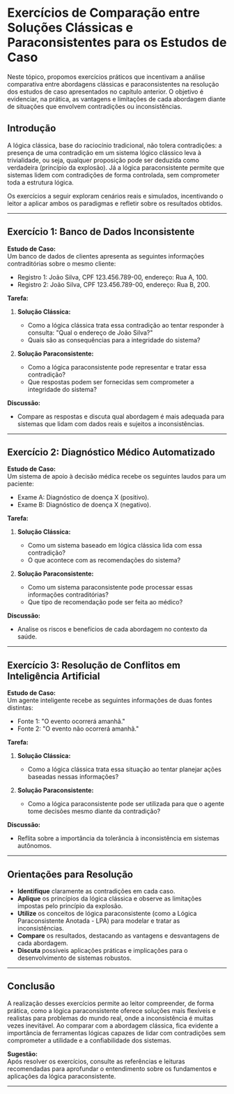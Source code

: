 
# Exercícios de Comparação entre Soluções Clássicas e Paraconsistentes para os Estudos de Caso

Neste tópico, propomos exercícios práticos que incentivam a análise comparativa entre abordagens clássicas e paraconsistentes na resolução dos estudos de caso apresentados no capítulo anterior. O objetivo é evidenciar, na prática, as vantagens e limitações de cada abordagem diante de situações que envolvem contradições ou inconsistências.

## Introdução

A lógica clássica, base do raciocínio tradicional, não tolera contradições: a presença de uma contradição em um sistema lógico clássico leva à trivialidade, ou seja, qualquer proposição pode ser deduzida como verdadeira (princípio da explosão). Já a lógica paraconsistente permite que sistemas lidem com contradições de forma controlada, sem comprometer toda a estrutura lógica.

Os exercícios a seguir exploram cenários reais e simulados, incentivando o leitor a aplicar ambos os paradigmas e refletir sobre os resultados obtidos.

---

## Exercício 1: Banco de Dados Inconsistente

**Estudo de Caso:**  
Um banco de dados de clientes apresenta as seguintes informações contraditórias sobre o mesmo cliente:

- Registro 1: João Silva, CPF 123.456.789-00, endereço: Rua A, 100.
- Registro 2: João Silva, CPF 123.456.789-00, endereço: Rua B, 200.

**Tarefa:**  
1. **Solução Clássica:**  
   - Como a lógica clássica trata essa contradição ao tentar responder à consulta: "Qual o endereço de João Silva?"  
   - Quais são as consequências para a integridade do sistema?

2. **Solução Paraconsistente:**  
   - Como a lógica paraconsistente pode representar e tratar essa contradição?  
   - Que respostas podem ser fornecidas sem comprometer a integridade do sistema?

**Discussão:**  
- Compare as respostas e discuta qual abordagem é mais adequada para sistemas que lidam com dados reais e sujeitos a inconsistências.

---

## Exercício 2: Diagnóstico Médico Automatizado

**Estudo de Caso:**  
Um sistema de apoio à decisão médica recebe os seguintes laudos para um paciente:

- Exame A: Diagnóstico de doença X (positivo).
- Exame B: Diagnóstico de doença X (negativo).

**Tarefa:**  
1. **Solução Clássica:**  
   - Como um sistema baseado em lógica clássica lida com essa contradição?  
   - O que acontece com as recomendações do sistema?

2. **Solução Paraconsistente:**  
   - Como um sistema paraconsistente pode processar essas informações contraditórias?  
   - Que tipo de recomendação pode ser feita ao médico?

**Discussão:**  
- Analise os riscos e benefícios de cada abordagem no contexto da saúde.

---

## Exercício 3: Resolução de Conflitos em Inteligência Artificial

**Estudo de Caso:**  
Um agente inteligente recebe as seguintes informações de duas fontes distintas:

- Fonte 1: "O evento ocorrerá amanhã."
- Fonte 2: "O evento não ocorrerá amanhã."

**Tarefa:**  
1. **Solução Clássica:**  
   - Como a lógica clássica trata essa situação ao tentar planejar ações baseadas nessas informações?

2. **Solução Paraconsistente:**  
   - Como a lógica paraconsistente pode ser utilizada para que o agente tome decisões mesmo diante da contradição?

**Discussão:**  
- Reflita sobre a importância da tolerância à inconsistência em sistemas autônomos.

---

## Orientações para Resolução

- **Identifique** claramente as contradições em cada caso.
- **Aplique** os princípios da lógica clássica e observe as limitações impostas pelo princípio da explosão.
- **Utilize** os conceitos de lógica paraconsistente (como a Lógica Paraconsistente Anotada - LPA) para modelar e tratar as inconsistências.
- **Compare** os resultados, destacando as vantagens e desvantagens de cada abordagem.
- **Discuta** possíveis aplicações práticas e implicações para o desenvolvimento de sistemas robustos.

---

## Conclusão

A realização desses exercícios permite ao leitor compreender, de forma prática, como a lógica paraconsistente oferece soluções mais flexíveis e realistas para problemas do mundo real, onde a inconsistência é muitas vezes inevitável. Ao comparar com a abordagem clássica, fica evidente a importância de ferramentas lógicas capazes de lidar com contradições sem comprometer a utilidade e a confiabilidade dos sistemas.

**Sugestão:**  
Após resolver os exercícios, consulte as referências e leituras recomendadas para aprofundar o entendimento sobre os fundamentos e aplicações da lógica paraconsistente.

---
```
